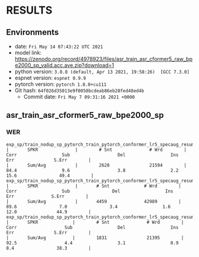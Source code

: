 <!-- Generated by scripts/utils/show_asr_result.sh -->
# RESULTS
## Environments
- date: `Fri May 14 07:43:22 UTC 2021`
- model link: https://zenodo.org/record/4978923/files/asr_train_asr_cformer5_raw_bpe2000_sp_valid.acc.ave.zip?download=1
- python version: `3.8.8 (default, Apr 13 2021, 19:58:26)  [GCC 7.3.0]`
- espnet version: `espnet 0.9.9`
- pytorch version: `pytorch 1.8.0+cu111`
- Git hash: `64f026d35013e9f0058bcdeab86eb28fed48ed4b`
  - Commit date: `Fri May 7 09:31:16 2021 +0000`

## asr_train_asr_cformer5_raw_bpe2000_sp
### WER

```
exp_sp/train_nodup_sp_pytorch_train_pytorch_conformer_lr5_specaug_resume/decode_eval2000_model.last10.avg.best_decode_train_transformer_lm_pytorch_swbd+fisher_bpe2000/scoring/hyp.callhm.ctm.filt.sys
|       SPKR              |        # Snt              # Wrd        |        Corr                 Sub                  Del                 Ins                  Err               S.Err        |
|       Sum/Avg           |        2628               21594        |        84.4                 9.6                  3.8                 2.2                 15.6                49.4        |
exp_sp/train_nodup_sp_pytorch_train_pytorch_conformer_lr5_specaug_resume/decode_eval2000_model.last10.avg.best_decode_train_transformer_lm_pytorch_swbd+fisher_bpe2000/scoring/hyp.ctm.filt.sys
|       SPKR              |       # Snt             # Wrd        |       Corr                 Sub                Del                 Ins                 Err              S.Err        |
|       Sum/Avg           |       4459              42989        |       89.6                7.0                3.4                 1.6                12.0               44.9        |
exp_sp/train_nodup_sp_pytorch_train_pytorch_conformer_lr5_specaug_resume/decode_eval2000_model.last10.avg.best_decode_train_transformer_lm_pytorch_swbd+fisher_bpe2000/scoring/hyp.swbd.ctm.filt.sys
|       SPKR             |        # Snt              # Wrd        |       Corr                  Sub                 Del                 Ins                  Err               S.Err        |
|       Sum/Avg          |        1831               21395        |       92.5                  4.4                 3.1                 0.9                  8.4                38.3        |
```
